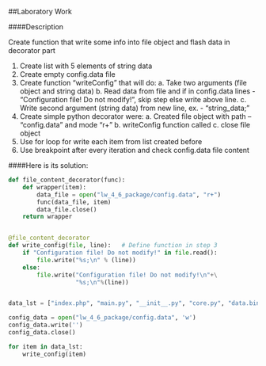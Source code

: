 ##Laboratory Work

####Description

Create function that write some info into file object and flash data in decorator part
1. Create list with 5 elements of string data 
2. Create empty config.data file 
3. Create function “writeConfig” that will do: 
    a. Take two arguments (file object and string data) 
    b. Read data from file and if in config.data lines - “Configuration file! Do not modify!”,
     skip step else write above line. 
    c. Write second argument (string data) from new line, ex. - “string_data;” 
4. Create simple python decorator were: 
    a. Created file object with path – “config.data” and mode “r+” 
    b. writeConfig function called c. close file object 
5. Use for loop for write each item from list created before 
6. Use breakpoint after every iteration and check config.data file content

####Here is its solution:
```python
def file_content_decorator(func):
    def wrapper(item):
        data_file = open("lw_4_6_package/config.data", "r+")
        func(data_file, item)
        data_file.close()
    return wrapper


@file_content_decorator
def write_config(file, line):   # Define function in step 3
    if "Configuration file! Do not modify!" in file.read():
        file.write("%s;\n" % (line))
    else:
        file.write("Configuration file! Do not modify!\n"+\
                   "%s;\n"%(line))


data_lst = ["index.php", "main.py", "__init__.py", "core.py", "data.bin"]

config_data = open("lw_4_6_package/config.data", 'w')
config_data.write('')
config_data.close()

for item in data_lst:
    write_config(item)
```
